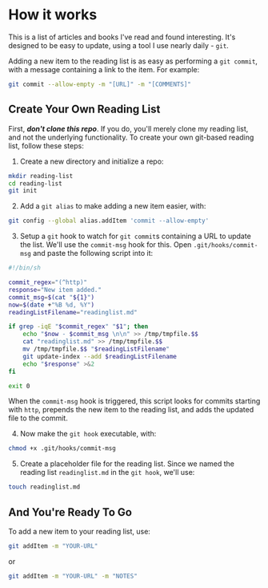 # How it works

This is a list of articles and books I've read and found interesting. It's designed to be easy to update, using a tool I use nearly daily - `git`.

Adding a new item to the reading list is as easy as performing a `git commit`, with a message containing a link to the item. For example:

```bash
git commit --allow-empty -m "[URL]" -m "[COMMENTS]"
```

## Create Your Own Reading List

First, _**don't clone this repo**_. If you do, you'll merely clone my reading list, and not the underlying functionality. To create your own git-based reading list, follow these steps:


1. Create a new directory and initialize a repo:

  ```bash
  mkdir reading-list
  cd reading-list
  git init
  ```

2. Add a `git alias` to make adding a new item easier, with:

  ```bash
  git config --global alias.addItem 'commit --allow-empty'
  ```

3. Setup a `git` hook to watch for `git commit`s containing a URL to update the list. We'll use the `commit-msg` hook for this. Open `.git/hooks/commit-msg` and paste the following script into it:

  ```bash
  #!/bin/sh

  commit_regex="(^http)"
  response="New item added."
  commit_msg=$(cat "${1}")
  now=$(date +"%B %d, %Y")
  readingListFilename="readinglist.md"

  if grep -iqE "$commit_regex" "$1"; then
      echo "$now - $commit_msg \n\n" >> /tmp/tmpfile.$$
      cat "readinglist.md" >> /tmp/tmpfile.$$
      mv /tmp/tmpfile.$$ "$readingListFilename"
      git update-index --add $readingListFilename
      echo "$response" >&2
  fi

  exit 0
  ```

  When the `commit-msg` hook is triggered, this script looks for commits starting with `http`, prepends the new item to the reading list, and adds the updated file to the commit.

4. Now make the `git hook` executable, with:

  ```bash
  chmod +x .git/hooks/commit-msg
  ```

5. Create a placeholder file for the reading list. Since we named the reading list `readinglist.md` in the `git hook`, we'll use:

  ```bash
  touch readinglist.md
  ```


## And You're Ready To Go
To add a new item to your reading list, use:

```bash
git addItem -m "YOUR-URL"
```

or

```bash
git addItem -m "YOUR-URL" -m "NOTES"
```
